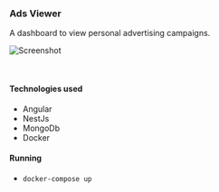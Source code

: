 ### Ads Viewer
A dashboard to view personal advertising campaigns.

![Screenshot](https://user-images.githubusercontent.com/33903713/77314570-2ec33d80-6d06-11ea-9ce4-4eeb9b063331.png)

&nbsp;
&nbsp;
&nbsp;

#### Technologies used
* Angular
* NestJs
* MongoDb
* Docker

#### Running
* `docker-compose up`
